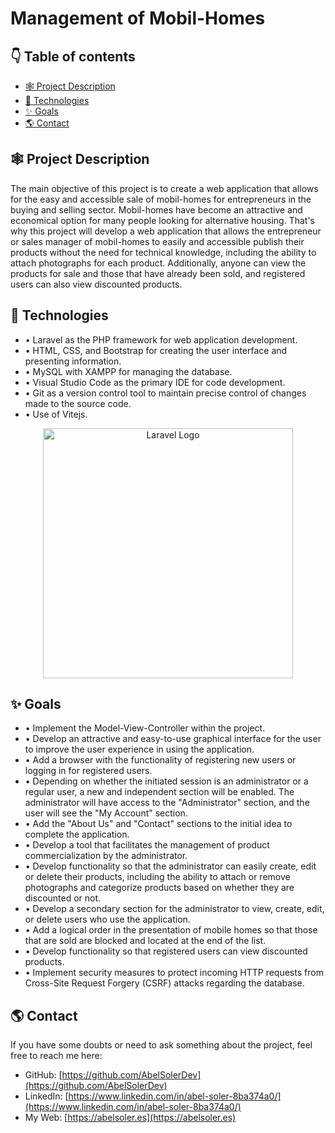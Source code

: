 # Management of Mobil-Homes

## 👇 Table of contents

-   [🕸️ Project Description](#-project-description)
-   [🚀 Technologies](#-technologies)
-   [✨ Goals](#-goals)
-   [🌎 Contact](#-contact)

## 🕸️ Project Description

The main objective of this project is to create a web application that allows for the easy and accessible sale of mobil-homes for entrepreneurs in the buying and selling sector. Mobil-homes have become an attractive and economical option for many people looking for alternative housing. That's why this project will develop a web application that allows the entrepreneur or sales manager of mobil-homes to easily and accessible publish their products without the need for technical knowledge, including the ability to attach photographs for each product. Additionally, anyone can view the products for sale and those that have already been sold, and registered users can also view discounted products.

## 🚀 Technologies

<ul>
  <li>• Laravel as the PHP framework for web application development.</li>
  <li>• HTML, CSS, and Bootstrap for creating the user interface and presenting information.</li>
  <li>• MySQL with XAMPP for managing the database.</li>
  <li>• Visual Studio Code as the primary IDE for code development.</li>
  <li>• Git as a version control tool to maintain precise control of changes made to the source code.</li>
  <li>• Use of Vitejs.</li>
</ul>

<p align="center"><a href="https://laravel.com" target="_blank"><img src="https://raw.githubusercontent.com/laravel/art/master/logo-lockup/5%20SVG/2%20CMYK/1%20Full%20Color/laravel-logolockup-cmyk-red.svg" width="400" alt="Laravel Logo"></a></p>

## ✨ Goals

<ul>
  <li>• Implement the Model-View-Controller within the project.</li>
  <li>• Develop an attractive and easy-to-use graphical interface for the user to improve the user experience in using  the application.</li>
  <li>• Add a browser with the functionality of registering new users or logging in for registered users.</li>
  <li>• Depending on whether the initiated session is an administrator or a regular user, a new and independent section will be enabled. The administrator will have access to the "Administrator" section, and the user will see the "My Account" section.</li>
  <li>• Add the "About Us" and "Contact" sections to the initial idea to complete the application.</li>
  <li>• Develop a tool that facilitates the management of product commercialization by the administrator.</li>
  <li>• Develop functionality so that the administrator can easily create, edit or delete their products, including the ability to attach or remove photographs and categorize products based on whether they are discounted or not.</li>
  <li>• Develop a secondary section for the administrator to view, create, edit, or delete users who use the application.</li>
  <li>• Add a logical order in the presentation of mobile homes so that those that are sold are blocked and located at the end of the list.</li>
  <li>• Develop functionality so that registered users can view discounted products.</li>
  <li>• Implement security measures to protect incoming HTTP requests from Cross-Site Request Forgery (CSRF) attacks regarding the database.</li>
</ul>

## 🌎 Contact

If you have some doubts or need to ask something about the project, feel free to reach me here:

-   GitHub: [https://github.com/AbelSolerDev](https://github.com/AbelSolerDev)
-   LinkedIn: [https://www.linkedin.com/in/abel-soler-8ba374a0/](https://www.linkedin.com/in/abel-soler-8ba374a0/)
-   My Web: [https://abelsoler.es](https://abelsoler.es)
